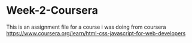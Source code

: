 # Week-2-Coursera
This is an assignment file for a course i was doing from coursera 
https://www.coursera.org/learn/html-css-javascript-for-web-developers
